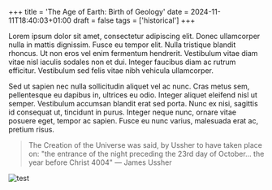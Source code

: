 +++
title = 'The Age of Earth: Birth of Geology'
date = 2024-11-11T18:40:03+01:00
draft = false
tags = ['historical']
+++

Lorem ipsum dolor sit amet, consectetur adipiscing elit. Donec ullamcorper nulla in mattis dignissim. Fusce eu tempor elit. Nulla tristique blandit rhoncus. Ut non eros vel enim fermentum hendrerit. Vestibulum vitae diam vitae nisl iaculis sodales non et dui. Integer faucibus diam ac rutrum efficitur. Vestibulum sed felis vitae nibh vehicula ullamcorper.

Sed ut sapien nec nulla sollicitudin aliquet vel ac nunc. Cras metus sem, pellentesque eu dapibus in, ultrices eu odio. Integer aliquet eleifend nisl ut semper. Vestibulum accumsan blandit erat sed porta. Nunc ex nisi, sagittis id consequat ut, tincidunt in purus. Integer neque nunc, ornare vitae posuere eget, tempor ac sapien. Fusce eu nunc varius, malesuada erat ac, pretium risus.

> The Creation of the Universe was said, by Ussher to have taken place on: "the entrance of the night preceding the 23rd day of October... the year before Christ 4004"
— James Ussher


![test](https://upload.wikimedia.org/wikipedia/commons/thumb/9/9e/Charles_Lyell_-_Pillars_of_Pozzuoli.jpg/330px-Charles_Lyell_-_Pillars_of_Pozzuoli.jpg "Pillars of Pozzuoli")

